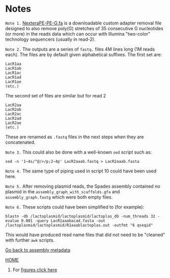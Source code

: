 ---
---
# Notes

<a name="01"></a>
`Note 1.` [NexteraPE-PE-G.fa](/files/NexteraPE-PE-G.fa) is a downloadable custom adapter removal file designed to also remove poly(G) stretches of 35 consecutive G nucleotides (or more) in the reads data which can occur with Illumina "two-color" technology sequencers (usually in read-2). 

<a name="02"></a>
`Note 2.` The outputs are a series of `fastq.` files 4M lines long (1M reads each). The files are by default given alphabetical suffixes. The first set are:
```
LacR1aa
LacR1ab
LacR1ac
LacR1ad
LacR1ae
(etc.)
```
The second set of files are similar but for read 2
```
LacR2aa
LacR2ab
LacR2ac
LacR2ad
LacR2ae
(etc.)
```
These are renamed as `.fastq` files in the next steps when they are concatenated.

<a name="03"></a>
`Note 3.` This could also be done with a  well-known `sed` script such as:
```
sed -n '1~4s/^@/>/p;2~4p' LacR2aaab.fastq > LacR2aaab.fasta
```

<a name="04"></a>
`Note 4.` The same type of piping used in script 10 could have been used here.

<a name="05"></a>
`Note 5.` After removing plasmid reads, the Spades assembly contained no plasmid in the 
`assembly_graph_with_scaffolds.gfa` and `assembly_graph.fastg` which were both empty files.

<a name="06"></a>
`Note 6.` These scripts could have been simplified to (for example):
```
blastn -db /lactoplasmid/lactoplasmid/lactoplas_db -num_threads 32 -evalue 0.001 -query LacR1aaabacad.fasta -out /lactoplasmid/lactoplasmid/R1aaablactoplas.out -outfmt "6 qseqid"
```
This would have produced read name files that did not need to be "cleaned" with further `awk` scripts. 

[Go back to assembly metadata](/metadata.md#met01)







[HOME](/README.md)








1. For [figures click here](/fig/)